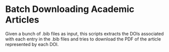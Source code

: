 # Batch Downloading Academic Articles
Given a bunch of .bib files as input, this scripts extracts the DOIs associated with each entry in the .bib files and tries to download the PDF of the article represented by each DOI.
